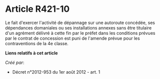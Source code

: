 # Article R421-10

Le fait d'exercer l'activité de dépannage sur une autoroute concédée, ses dépendances domaniales ou ses installations annexes
sans être titulaire d'un agrément délivré à cette fin par le préfet dans les conditions prévues par le contrat de concession
est puni de l'amende prévue pour les contraventions de la 4e classe.

**Liens relatifs à cet article**

_Créé par_:

  - Décret n°2012-953 du 1er août 2012 - art. 1
